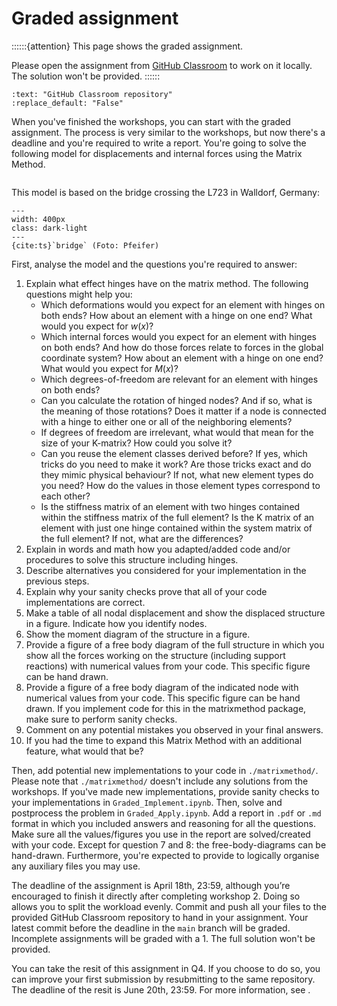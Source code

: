 # Graded assignment

::::::{attention}
This page shows the graded assignment. 

Please open the assignment from [GitHub Classroom](https://classroom.github.com/a/NIabj19c) to work on it locally. The solution won't be provided.
::::::

```{custom_download_link} https://classroom.github.com/a/NIabj19c
:text: "GitHub Classroom repository"
:replace_default: "False"
```

When you've finished the workshops, you can start with the graded assignment. The process is very similar to the workshops, but now there's a deadline and you're required to write a report. You're going to solve the following model for displacements and internal forces using the Matrix Method.

```{figure} figures/graded_assignment.svg
```

This model is based on the bridge crossing the L723 in Walldorf, Germany:

```{figure} https://www.wiwa-lokal.de/wp-content/uploads/2017/11/Br%C3%BCcke.jpg
---
width: 400px
class: dark-light
---
{cite:ts}`bridge` (Foto: Pfeifer)
```

First, analyse the model and the questions you're required to answer:
1. Explain what effect hinges have on the matrix method. The following questions might help you:
   - Which deformations would you expect for an element with hinges on both ends? How about an element with a hinge on one end? What would you expect for $w(x)$?
   - Which internal forces would you expect for an element with hinges on both ends? And how do those forces relate to forces in the global coordinate system? How about an element with a hinge on one end? What would you expect for $M(x)$?
   - Which degrees-of-freedom are relevant for an element with hinges on both ends?
   - Can you calculate the rotation of hinged nodes? And if so, what is the meaning of those rotations? Does it matter if a node is connected with a hinge to either one or all of the neighboring elements?
   - If degrees of freedom are irrelevant, what would that mean for the size of your K-matrix? How could you solve it?
   - Can you reuse the element classes derived before? If yes, which tricks do you need to make it work? Are those tricks exact and do they mimic physical behaviour? If not, what new element types do you need? How do the values in those element types correspond to each other?
   - Is the stiffness matrix of an element with two hinges contained within the stiffness matrix of the full element? Is the K matrix of an element with just one hinge contained within the system matrix of the full element? If not, what are the differences?
2. Explain in words and math how you adapted/added code and/or procedures to solve this structure including hinges.
3. Describe alternatives you considered for your implementation in the previous steps.
4. Explain why your sanity checks prove that all of your code implementations are correct.
5. Make a table of all nodal displacement and show the displaced structure in a figure. Indicate how you identify nodes.
6. Show the moment diagram of the structure in a figure.
7. Provide a figure of a free body diagram of the full structure in which you show all the forces working on the structure (including support reactions) with numerical values from your code. This specific figure can be hand drawn.
8. Provide a figure of a free body diagram of the indicated node with numerical values from your code. This specific figure can be hand drawn. If you implement code for this in the matrixmethod package, make sure to perform sanity checks.
9. Comment on any potential mistakes you observed in your final answers.
10. If you had the time to expand this Matrix Method with an additional feature, what would that be?

Then, add potential new implementations to your code in `./matrixmethod/`. Please note that `./matrixmethod/` doesn't include any solutions from the workshops. If you've made new implementations, provide sanity checks to your implementations in `Graded_Implement.ipynb`. Then, solve and postprocess the problem in `Graded_Apply.ipynb`. Add a report in `.pdf` or `.md` format in which you included answers and reasoning for all the questions. Make sure all the values/figures you use in the report are solved/created with your code. Except for question 7 and 8: the free-body-diagrams can be hand-drawn. Furthermore, you're expected to provide to logically organise any auxiliary files you may use.

The deadline of the assignment is April 18th, 23:59, although you’re encouraged to finish it directly after completing workshop 2. Doing so allows you to split the workload evenly. Commit and push all your files to the provided GitHub Classroom repository to hand in your assignment. Your latest commit before the deadline in the `main` branch will be graded. Incomplete assignments will be graded with a 1. The full solution won't be provided.

You can take the resit of this assignment in Q4. If you choose to do so, you can improve your first submission by resubmitting to the same repository. The deadline of the resit is June 20th, 23:59. For more information, see [](course_information.md).
